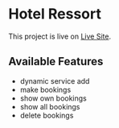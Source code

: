 # Hotel Ressort

This project is live on [Live Site](https://hotel-ressort.web.app/).

## Available Features

- dynamic service add
- make bookings
- show own bookings
- show all bookings
- delete bookings
